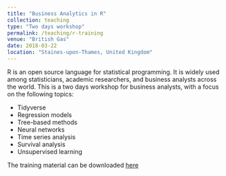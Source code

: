 ```yaml
---
title: "Business Analytics in R"
collection: teaching
type: "Two days workshop"
permalink: /teaching/r-training
venue: "British Gas"
date: 2018-03-22
location: "Staines-upon-Thames, United Kingdom"
---
```


R is an open source language for statistical programming. It is widely used among
statisticians, academic researchers, and business analysts across the world. This is a two days workshop for business analysts, with a focus on the following topics:

* Tidyverse
* Regression models
* Tree-based methods
* Neural networks
* Time series analysis
* Survival analysis
* Unsupervised learning

The training material can be downloaded [here](https://github.com/timothywong731/r-training/releases)